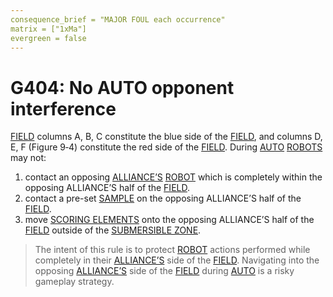 ```yaml
---
consequence_brief = "MAJOR FOUL each occurrence"
matrix = ["1xMa"]
evergreen = false
---
```


# G404: No AUTO opponent interference

[FIELD](!!) columns A, B, C constitute the blue side of the [FIELD](!!), and
columns D, E, F (Figure 9‑4) constitute the red side of the [FIELD](!!). During
[AUTO](!!) [ROBOTS](!!) may not:

1. contact an opposing [ALLIANCE’S](!!) [ROBOT](!!) which is completely within
   the opposing ALLIANCE’S half of the [FIELD](!!).
2. contact a pre-set [SAMPLE](!!) on the opposing ALLIANCE’S half of the
   [FIELD](!!).
3. move [SCORING ELEMENTS](!!) onto the opposing ALLIANCE’S half of the
   [FIELD](!!) outside of the [SUBMERSIBLE ZONE](!!).

> The intent of this rule is to protect [ROBOT](!!) actions performed while
> completely in their [ALLIANCE’S](!!) side of the [FIELD](!!). Navigating into
> the opposing [ALLIANCE’S](!!) side of the [FIELD](!!) during [AUTO](!!) is a
> risky gameplay strategy.
